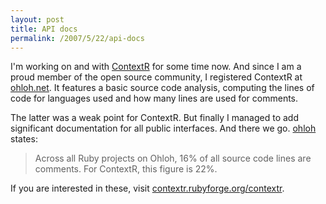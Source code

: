 ```yaml
---
layout: post
title: API docs
permalink: /2007/5/22/api-docs
---
```

I'm working on and with [ContextR](http://contextr.rubyforge.org) for some time now. And since I am a proud member of the open source community, I registered ContextR at [ohloh.net](http://www.ohloh.net/projects/5037). It features a basic source code analysis, computing the lines of code for languages used and how many lines are used for comments.

The latter was a weak point for ContextR. But finally I managed to add significant documentation for all public interfaces. And there we go. [ohloh](http://www.ohloh.net/projects/5037/factoids/128972) states:

> Across all Ruby projects on Ohloh, 16% of all source code lines are comments. For ContextR, this 
> figure is 22%.

If you are interested in these, visit [contextr.rubyforge.org/contextr](http://contextr.rubyforge.org/contextr/).
